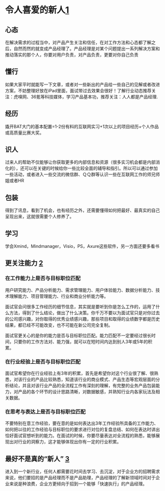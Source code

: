 # 令人喜爱的新人[1]

## 心态

在解决需求的过程当中，对产品产生关注和信任，在对工作方法和心态都了解之后，自然而然的就变成产品经理了。产品经理是对某个问题提出一系列解决方案和推动落实的那个人，你要对用户负责，对产品负责，更要对你自己负责

## 懂行

如果大家平时就能写一下文章，或者对一些新出的产品给一些自己的见解或者改进方案，不妨整理好放在iPad里面，面试带过去效果会很好！了解行业动态推荐关注：虎嗅网、36氪等科技媒体，学习产品基本功，推荐关注：人人都是产品经理.

## 经历

撬开BAT大门的基本配置=1-2份有料的互联网实习+1次以上的项目经历+个人作品或高质量比赛大奖。

## 识人

过来人的帮助不仅能够让你获取更多的内部信息和资源（很多实习机会都是内部消化的），还可以在关键的时候给你一些比较全面的辅导和指引。所以可以通过参加一些活动，或者进入一些交流的微信群、ＱＱ群等认识一些在互联网工作的师兄师姐或者HR

## 包装

得到了讯息，看到了机会，也有经历之外，还需要懂得如何把最好、最真实的自己呈现出来，这就很需要个人修养了。

## 学习

学会Xmind，Mindmanager，Visio，PS，Axure这些软件，另一方面还要多看书

## 更关注能力 [2]

### 在工作能力上是否与目标职位匹配

用户研究能力、产品分析能力、需求管理能力、用户体验能力、数据分析能力、技术理解能力、项目管理能力、行业和商业分析能力等。

面试官会问很多工作经历的细节信息，其实就是要听到你是怎么工作的，运用了什么方法，得到了什么结论，做出了什么决策。你千万不要以为面试官只是对你过去的公司感兴趣，对你取得的优秀业绩感兴趣，那些项目和取得的业绩数字都是历史结果，都已经不可能改变，也不可能在新公司完全复制。

面试官更关心的是你的能力是否与目标职位匹配。能力匹配不一定要经过很长时间，只要你的工作方法对、能力强，就可以在短时间内达到别人3年或5年的积累。

### 在行业经验上是否与目标职位匹配

面试官希望你在行业经验上有3年的积累，首先是希望你对这个行业很了解、很熟悉，对该行业的产品比较熟悉，知道该行业的商业模式、产品生态等宏观层面的分析结论，并且对该行业产品的全流程工作有深刻的理解，有完整的业务产品包装能力，对产品的各个环节的设计思路清晰，对数据敏感，并熟知行业内各家玩法及相关数据。

### 在思考与表达上是否与目标职位匹配

不要特别在意工作经验，要在意的是如何表达出3年工作经验所具备的工作能力、如何把以往的工作经验与目标职位的要求进行对位的复盘总结、如何在表达时讲出恰好面试官想听到的能力。在面试的时候，你要尽量表达对全流程的熟悉，能够展现出对行业的洞察力，这才能够体现出你有一定的行业积累。

## 最好不是真的“新人” [3]

进入到一个新行业，任何人都需要花时间去学习、去沉淀，对于企业方的招聘需求来说，他们要招的是产品经理而不是产品助理，产品经理的了解新领域时间对于企业来说是种浪费，企业方更倾向于招到一个能够「快速执行」的产品经理。

[1]: http://www.woshipm.com/pmd/284339.html
[2]: https://weread.qq.com/web/reader/46532b707210fc4f465d044kc1632f5021fc16a5320f3dc
[3]: https://www.zhihu.com/pub/reader/119583028/chapter/1057335985628672000
